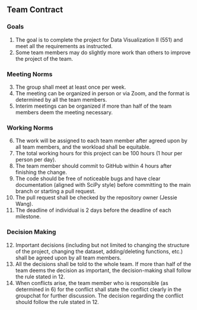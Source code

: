 ## Team Contract

### Goals
1. The goal is to complete the project for Data Visualization II (551) and meet all the requirements as instructed.
2. Some team members may do slightly more work than others to improve the project of the team.

### Meeting Norms
3. The group shall meet at least once per week.
4. The meeting can be organized in person or via Zoom, and the format is determined by all the team members.
5. Interim meetings can be organized if more than half of the team members deem the meeting necessary.

### Working Norms
6. The work will be assigned to each team member after agreed upon by all team members, and the workload shall be equitable.
7. The total working hours for this project can be 100 hours (1 hour per person per day).
8. The team member should commit to GitHub within 4 hours after finishing the change.
9. The code should be free of noticeable bugs and have clear documentation (aligned with SciPy style) before committing to the main branch or starting a pull request.
10. The pull request shall be checked by the repository owner (Jessie Wang).
11. The deadline of individual is 2 days before the deadline of each milestone.

### Decision Making
12. Important decisions (including but not limited to changing the structure of the project, changing the dataset, adding/deleting functions, etc.) shall be agreed upon by all team members.
13. All the decisions shall be told to the whole team. If more than half of the team deems the decision as important, the decision-making shall follow the rule stated in 12.
14. When conflicts arise, the team member who is responsible (as determined in 6) for the conflict shall state the conflict clearly in the groupchat for further discussion. The decision regarding the conflict should follow the rule stated in 12.